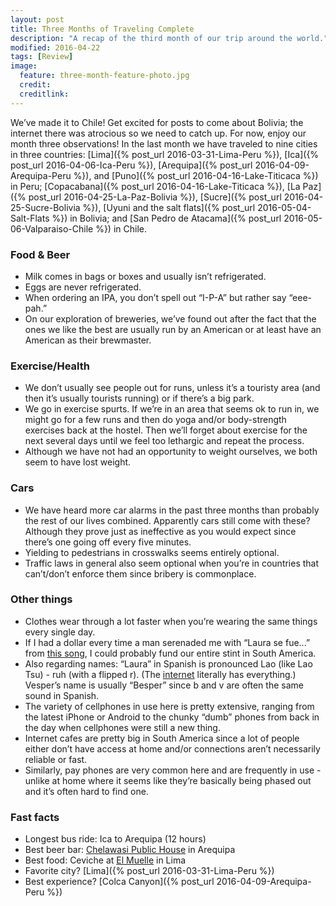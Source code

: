 ```yaml
---
layout: post
title: Three Months of Traveling Complete
description: "A recap of the third month of our trip around the world."
modified: 2016-04-22
tags: [Review]
image:
  feature: three-month-feature-photo.jpg
  credit: 
  creditlink: 
---
```


We’ve made it to Chile! Get excited for posts to come about Bolivia; the internet there was atrocious so we need to catch up. For now, enjoy our month three observations! In the last month we have traveled to nine cities in three countries: [Lima]({% post_url 2016-03-31-Lima-Peru %}), [Ica]({% post_url 2016-04-06-Ica-Peru %}), [Arequipa]({% post_url 2016-04-09-Arequipa-Peru %}), and [Puno]({% post_url 2016-04-16-Lake-Titicaca %}) in Peru; [Copacabana]({% post_url 2016-04-16-Lake-Titicaca %}), [La Paz]({% post_url 2016-04-25-La-Paz-Bolivia %}), [Sucre]({% post_url 2016-04-25-Sucre-Bolivia %}), [Uyuni and the salt flats]({% post_url 2016-05-04-Salt-Flats %}) in Bolivia; and [San Pedro de Atacama]({% post_url 2016-05-06-Valparaiso-Chile %}) in Chile. 

### Food & Beer

- Milk comes in bags or boxes and usually isn’t refrigerated.
- Eggs are never refrigerated.
- When ordering an IPA, you don’t spell out “I-P-A” but rather say “eee-pah.”
- On our exploration of breweries, we’ve found out after the fact that the ones we like the best are usually run by an American or at least have an American as their brewmaster. 

### Exercise/Health

- We don’t usually see people out for runs, unless it’s a touristy area (and then it’s usually tourists running) or if there’s a big park.
- We go in exercise spurts. If we’re in an area that seems ok to run in, we might go for a few runs and then do yoga and/or body-strength exercises back at the hostel. Then we’ll forget about exercise for the next several days until we feel too lethargic and repeat the process.
- Although we have not had an opportunity to weight ourselves, we both seem to have lost weight.

### Cars

- We have heard more car alarms in the past three months than probably the rest of our lives combined. Apparently cars still come with these? Although they prove just as ineffective as you would expect since there’s one going off every five minutes.
- Yielding to pedestrians in crosswalks seems entirely optional.
- Traffic laws in general also seem optional when you’re in countries that can’t/don’t enforce them since bribery is commonplace. 

### Other things

- Clothes wear through a lot faster when you’re wearing the same things every single day.
- If I had a dollar every time a man serenaded me with “Laura se fue...” from [this song](https://www.youtube.com/watch?v=DAIxrSvq6bo), I could probably fund our entire stint in South America. 
- Also regarding names: “Laura” in Spanish is pronounced Lao (like Lao Tsu) - ruh (with a flipped r). (The [internet](https://youtu.be/kFS1cSMo4mI?t=4) literally has everything.) Vesper’s name is usually “Besper” since b and v are often the same sound in Spanish.  
- The variety of cellphones in use here is pretty extensive, ranging from the latest iPhone or Android to the chunky “dumb” phones from back in the day when cellphones were still a new thing.
- Internet cafes are pretty big in South America since a lot of people either don’t have access at home and/or connections aren’t necessarily reliable or fast.
- Similarly, pay phones are very common here and are frequently in use - unlike at home where it seems like they’re basically being phased out and it’s often hard to find one.

### Fast facts

- Longest bus ride: Ica to Arequipa (12 hours)
- Best beer bar: [Chelawasi Public House](https://www.facebook.com/Chelawasi/) in Arequipa
- Best food: Ceviche at [El Muelle](https://www.facebook.com/ElMuelleDeBarranco/?rf=233098383378508) in Lima 
- Favorite city? [Lima]({% post_url 2016-03-31-Lima-Peru %})
- Best experience? [Colca Canyon]({% post_url 2016-04-09-Arequipa-Peru %})
